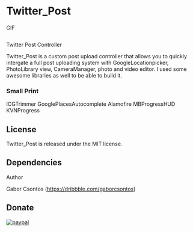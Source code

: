 # Twitter_Post
GIF

<a>
<img height: "400" scr="https://github.com/csontosgabor/Twitter_Post/blob/master/demo.gif" />
</a>


Twitter Post Controller

Twitter_Post is a custom post upload controller that allows you to quickly intergate a full post uploading system with GoogleLocationpicker, PhotoLibrary view, CameraManager, photo and video editor.
I used some awesome libraries as well to be able to build it.


### Small Print
<a>ICGTrimmer</a>
GooglePlacesAutocomplete
Alamofire
MBProgressHUD
KVNProgress

## License

Twitter_Post is released under the MIT license.

## Dependencies
Author

Gabor Csontos (https://dribbble.com/gaborcsontos)

## Donate
[![paypal](https://www.paypalobjects.com/en_US/i/btn/btn_donateCC_LG.gif)](acsontosgabor@gmail.com)
